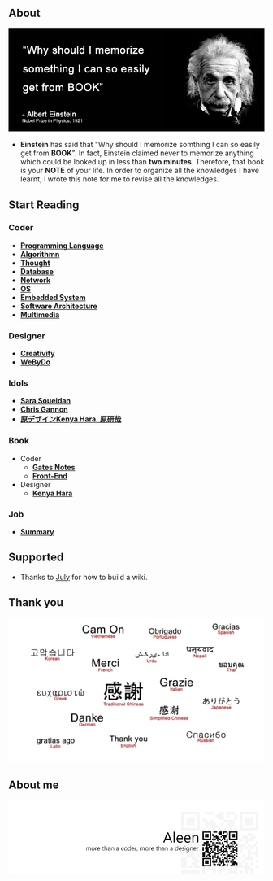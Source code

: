 ## About

<img src="./photo.png">

- **Einstein** has said that "Why should I memorize somthing I can so easily get from **BOOK**". In fact, Einstein claimed never to memorize anything which could be looked up in less than **two minutes**. Therefore, that book is your **NOTE** of your life. In order to organize all the knowledges I have learnt, I wrote this note for me to revise all the knowledges.

## Start Reading
### Coder
 * [**Programming Language**](./Programming/Programming%20Menu.md)
 * [**Algorithmn**](./Algorithmn/Algorithmn%20Menu.md)
 * [**Thought**](./Thought/Thought%20Menu.md)
 * [**Database**](./Database/Database.md)
 * [**Network**](./Network/Network.md)
 * [**OS**](./OS/OS.md)
 * [**Embedded System**](./Embedded_System/Embedded_System.md)
 * [**Software Architecture**](./Architecture/Architecture.md)
 * [**Multimedia**](./Multimedia/Multimedia.md)

### Designer
 * [**Creativity**](./Creativity/Creativity.md)
 * [**WeByDo**](http://www.webydo.com/)

### Idols
 * [**Sara Soueidan**](http://sarasoueidan.com/)
 * [**Chris Gannon**](http://blog.gannon.tv/)
 * [**原デザインKenya Hara**, **原研哉**](http://www.ndc.co.jp/hara/en/)

### Book

- Coder
 	- [**Gates Notes**](http://www.gatesnotes.com/books)
 	- [**Front-End**](./frontend/frontend.md)
- Designer
	- [**Kenya Hara**](./kenyahara/kenyahara.md)

### Job
- [**Summary**](./summary/summary.md)

## Supported
 * Thanks to [July](https://www.github.com/julycoding) for how to build a wiki.

## Thank you

<img src="./Thank_you.png">

## About me
<a href="http://aleen42.github.io/" target="_blank" ><img src="./pic/tail.gif"></a>
